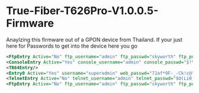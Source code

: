 # True-Fiber-T626Pro-V1.0.0.5-Firmware
Anaylzing this firmware out of a GPON device from Thailand.
If your just here for Passwords to get into the device here you go
```xml
<FtpEntry Active="No" ftp_username="admin" ftp_passwd="skyworth" ftp_port="21" />
<ConsoleEntry Active="Yes" console_username="admin" console_passwd="$!%^kyw0rth" />
<TR64Entry/>
<Entry0 Active="Yes" username="superadmin" web_passwd="72af*9F-_-Ck!c@" display_mask="FF FF FF FF FF BF FF FF FF" pwd_control="1" Logged="0" LoginIp="192.168.1.36" Logoff="1" />
<TelnetEntry Active="No" telnet_username="admin" telnet_passwd="$O(Li0_o)$!%^" telnet_port="22666" />
<FtpEntry Active="No" ftp_username="admin" ftp_passwd="skyworth" ftp_port="21" />
```
